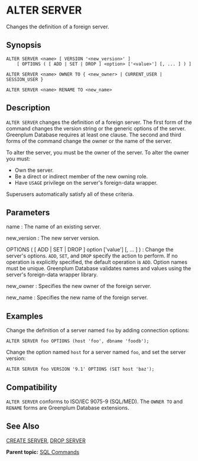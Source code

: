 # ALTER SERVER 

Changes the definition of a foreign server.

## Synopsis 

``` {#sql_command_synopsis}
ALTER SERVER <name> [ VERSION '<new_version>' ]
    [ OPTIONS ( [ ADD | SET | DROP ] <option> ['<value>'] [, ... ] ) ]

ALTER SERVER <name> OWNER TO { <new_owner> | CURRENT_USER | SESSION_USER }
                
ALTER SERVER <name> RENAME TO <new_name>
```

## Description 

`ALTER SERVER` changes the definition of a foreign server. The first form of the command changes the version string or the generic options of the server. Greenplum Database requires at least one clause. The second and third forms of the command change the owner or the name of the server.

To alter the server, you must be the owner of the server. To alter the owner you must:

-   Own the server.
-   Be a direct or indirect member of the new owning role.
-   Have `USAGE` privilege on the server's foreign-data wrapper.

Superusers automatically satisfy all of these criteria.

## Parameters 

name
:   The name of an existing server.

new\_version
:   The new server version.

OPTIONS \( \[ ADD \| SET \| DROP \] option \['value'\] \[, ... \] \)
:   Change the server's options. `ADD`, `SET`, and `DROP` specify the action to perform. If no operation is explicitly specified, the default operation is `ADD`. Option names must be unique. Greenplum Database validates names and values using the server's foreign-data wrapper library.

new\_owner
:   Specifies the new owner of the foreign server.

new\_name
:   Specifies the new name of the foreign server.

## Examples 

Change the definition of a server named `foo` by adding connection options:

```
ALTER SERVER foo OPTIONS (host 'foo', dbname 'foodb');
```

Change the option named `host` for a server named `foo`, and set the server version:

```
ALTER SERVER foo VERSION '9.1' OPTIONS (SET host 'baz');
```

## Compatibility 

`ALTER SERVER` conforms to ISO/IEC 9075-9 \(SQL/MED\). The `OWNER TO` and `RENAME` forms are Greenplum Database extensions.

## See Also 

[CREATE SERVER](CREATE_SERVER.html), [DROP SERVER](DROP_SERVER.html)

**Parent topic:** [SQL Commands](../sql_commands/sql_ref.html)

